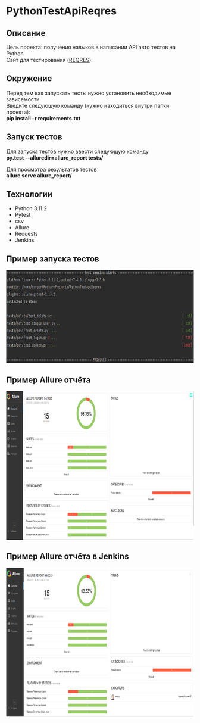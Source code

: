 # PythonTestApiReqres

## Описание

Цель проекта: получения навыков в написании API авто тестов на Python<br>
Сайт для тестирования (<a href="https://reqres.in/">REQRES</a>).

## Окружение

Перед тем как запускать тесты нужно установить необходимые зависемости<br>
Введите следующую команду (нужно находиться внутри папки проекта):<br>
<b>pip install -r requirements.txt</b>

## Запуск тестов

Для запуска тестов нужно ввести следующую команду</br>
<b>py.test --alluredir=allure_report tests/</b>

Для просмотра результатов тестов</br>
<b>allure serve allure_report/</b>

## Технологии

- Python 3.11.2
- Pytest
- csv
- Allure
- Requests
- Jenkins

## Пример запуска тестов

<img src="img/allure_start.png" width="800" height="250">

## Пример Allure отчёта

<img src="img/allure_report.png" width="800" height="400">

## Пример Allure отчёта в Jenkins

<img src="img/allure_report_jenkins.png" width="800" height="400">
